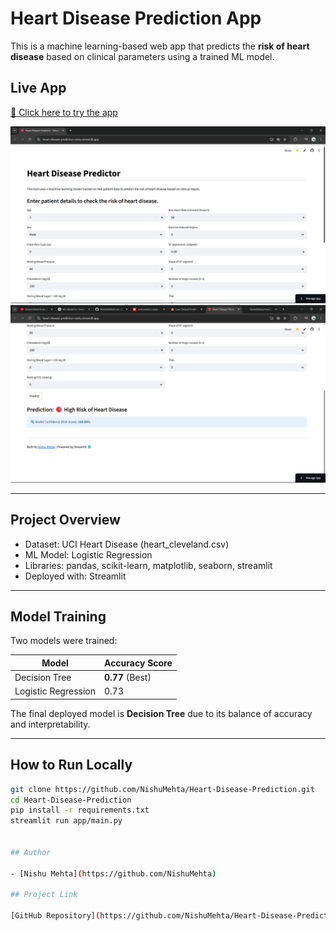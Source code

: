 # Heart Disease Prediction App

This is a machine learning-based web app that predicts the **risk of heart disease** based on clinical parameters using a trained ML model.


## Live App
[🔗 Click here to try the app](https://heart-disease-prediction-nishu.streamlit.app/)  

![](/images/Demo_1.png)
![](/images/Demo_2.png)

---

## Project Overview

- Dataset: UCI Heart Disease (heart_cleveland.csv)
- ML Model: Logistic Regression
- Libraries: pandas, scikit-learn, matplotlib, seaborn, streamlit
- Deployed with: Streamlit

---

## Model Training

Two models were trained:

| Model               | Accuracy Score  |
|---------------------|-----------------|
| Decision Tree       | **0.77** (Best) |
| Logistic Regression | 0.73            |

The final deployed model is **Decision Tree** due to its balance of accuracy and interpretability.

---

## How to Run Locally

```bash
git clone https://github.com/NishuMehta/Heart-Disease-Prediction.git
cd Heart-Disease-Prediction
pip install -r requirements.txt
streamlit run app/main.py


## Author

- [Nishu Mehta](https://github.com/NishuMehta)

## Project Link

[GitHub Repository](https://github.com/NishuMehta/Heart-Disease-Prediction)
